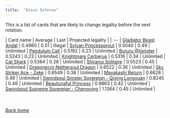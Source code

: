 ```yaml
---
title:  "Disco Inferno"
---
```


This is a list of cards that are likely to change legality before the next rotation.

| Card name | Average | Last | Projected legality |
| :-- |
[Gladiator Beast Andal](https://db.ygoprodeck.com/card/?search=Gladiator%20Beast%20Andal) | 0.4960 | 0.51 | Illegal |
[Sylvan Princessprout](https://db.ygoprodeck.com/card/?search=Sylvan%20Princessprout) | 0.5040 | 0.49 | Unlimited |
[Pendulum Call](https://db.ygoprodeck.com/card/?search=Pendulum%20Call) | 0.5192 | 0.23 | Unlimited |
[Bururu @Ignister](https://db.ygoprodeck.com/card/?search=Bururu%20@Ignister) | 0.5243 | 0.23 | Unlimited |
[Knightmare Cerberus](https://db.ygoprodeck.com/card/?search=Knightmare%20Cerberus) | 0.5316 | 0.34 | Unlimited |
[Cat Shark](https://db.ygoprodeck.com/card/?search=Cat%20Shark) | 0.5384 | 0.28 | Unlimited |
[Shiranui Solitaire](https://db.ygoprodeck.com/card/?search=Shiranui%20Solitaire) | 0.5523 | 0.45 | Unlimited |
[Dragonecro Nethersoul Dragon](https://db.ygoprodeck.com/card/?search=Dragonecro%20Nethersoul%20Dragon) | 0.6522 | 0.36 | Unlimited |
[Sky Striker Ace - Zeke](https://db.ygoprodeck.com/card/?search=Sky%20Striker%20Ace%20-%20Zeke) | 0.6549 | 0.38 | Unlimited |
[Mayakashi Return](https://db.ygoprodeck.com/card/?search=Mayakashi%20Return) | 0.6628 | 0.49 | Unlimited |
[Swordsoul Sinister Sovereign - Qixing Longyuan](https://db.ygoprodeck.com/card/?search=Swordsoul%20Sinister%20Sovereign%20-%20Qixing%20Longyuan) | 0.8245 | 0.46 | Unlimited |
[Beautunaful Princess](https://db.ygoprodeck.com/card/?search=Beautunaful%20Princess) | 0.9863 | 0.42 | Unlimited |
[Swordsoul Supreme Sovereign - Chengying](https://db.ygoprodeck.com/card/?search=Swordsoul%20Supreme%20Sovereign%20-%20Chengying) | 1.1364 | 0.45 | Unlimited |

<br>

###### [Back home](index)